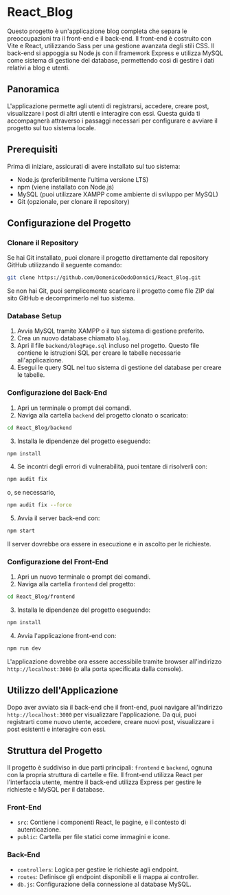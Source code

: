 # React_Blog

Questo progetto è un'applicazione blog completa che separa le preoccupazioni tra il front-end e il back-end. Il front-end è costruito con Vite e React, utilizzando Sass per una gestione avanzata degli stili CSS. Il back-end si appoggia su Node.js con il framework Express e utilizza MySQL come sistema di gestione del database, permettendo così di gestire i dati relativi a blog e utenti.

## Panoramica

L'applicazione permette agli utenti di registrarsi, accedere, creare post, visualizzare i post di altri utenti e interagire con essi. Questa guida ti accompagnerà attraverso i passaggi necessari per configurare e avviare il progetto sul tuo sistema locale.

## Prerequisiti

Prima di iniziare, assicurati di avere installato sul tuo sistema:

- Node.js (preferibilmente l'ultima versione LTS)
- npm (viene installato con Node.js)
- MySQL (puoi utilizzare XAMPP come ambiente di sviluppo per MySQL)
- Git (opzionale, per clonare il repository)

## Configurazione del Progetto

### Clonare il Repository

Se hai Git installato, puoi clonare il progetto direttamente dal repository GitHub utilizzando il seguente comando:

```bash
git clone https://github.com/DomenicoDodoDonnici/React_Blog.git
```

Se non hai Git, puoi semplicemente scaricare il progetto come file ZIP dal sito GitHub e decomprimerlo nel tuo sistema.

### Database Setup

1. Avvia MySQL tramite XAMPP o il tuo sistema di gestione preferito.
2. Crea un nuovo database chiamato `blog`.
3. Apri il file `backend/blogPage.sql` incluso nel progetto. Questo file contiene le istruzioni SQL per creare le tabelle necessarie all'applicazione.
4. Esegui le query SQL nel tuo sistema di gestione del database per creare le tabelle.

### Configurazione del Back-End

1. Apri un terminale o prompt dei comandi.
2. Naviga alla cartella `backend` del progetto clonato o scaricato:

```bash
cd React_Blog/backend
```

3. Installa le dipendenze del progetto eseguendo:

```bash
npm install
```

4. Se incontri degli errori di vulnerabilità, puoi tentare di risolverli con:

```bash
npm audit fix
```

o, se necessario,

```bash
npm audit fix --force
```

5. Avvia il server back-end con:

```bash
npm start
```

Il server dovrebbe ora essere in esecuzione e in ascolto per le richieste.

### Configurazione del Front-End

1. Apri un nuovo terminale o prompt dei comandi.
2. Naviga alla cartella `frontend` del progetto:

```bash
cd React_Blog/frontend
```

3. Installa le dipendenze del progetto eseguendo:

```bash
npm install
```

4. Avvia l'applicazione front-end con:

```bash
npm run dev
```

L'applicazione dovrebbe ora essere accessibile tramite browser all'indirizzo `http://localhost:3000` (o alla porta specificata dalla console).

## Utilizzo dell'Applicazione

Dopo aver avviato sia il back-end che il front-end, puoi navigare all'indirizzo `http://localhost:3000` per visualizzare l'applicazione. Da qui, puoi registrarti come nuovo utente, accedere, creare nuovi post, visualizzare i post esistenti e interagire con essi.

## Struttura del Progetto

Il progetto è suddiviso in due parti principali: `frontend` e `backend`, ognuna con la propria struttura di cartelle e file. Il front-end utilizza React per l'interfaccia utente, mentre il back-end utilizza Express per gestire le richieste e MySQL per il database.

### Front-End

- `src`: Contiene i componenti React, le pagine, e il contesto di autenticazione.
- `public`: Cartella per file statici come immagini e icone.

### Back-End

- `controllers`: Logica per gestire le richieste agli endpoint.
- `routes`: Definisce gli endpoint disponibili e li mappa ai controller.
- `db.js`: Configurazione della connessione al database MySQL.
